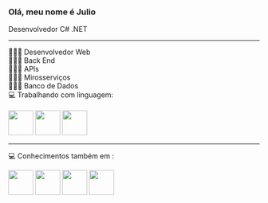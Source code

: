 ### Olá, meu nome é Julio
Desenvolvedor C# .NET
<hr>
👨🏻‍💻 Desenvolvedor Web <br>
👨🏻‍💻 Back End <br>
👨🏻‍💻 APIs <br>
👨🏻‍💻 Mirosserviços <br>
👨🏻‍💻 Banco de Dados <br>
💻 Trabalhando com linguagem: 
<br>
<br>
<div style="inline">
  <img width="50" height="50" src="https://cdn.jsdelivr.net/gh/devicons/devicon/icons/csharp/csharp-original.svg" />
  <img width="50" height="50" src="https://cdn.jsdelivr.net/gh/devicons/devicon/icons/dot-net/dot-net-original-wordmark.svg" />
  <img width="50" height="50" src="https://cdn.jsdelivr.net/gh/devicons/devicon/icons/dotnetcore/dotnetcore-original.svg" />
</div>  
<hr>

💻 Conhecimentos também em :
<div style="inline">
  <img width="50" height="50" src="https://cdn.jsdelivr.net/gh/devicons/devicon/icons/python/python-original.svg" />
  <img width="50" height="50" src="https://cdn.jsdelivr.net/gh/devicons/devicon/icons/mysql/mysql-original.svg" />
  <img width="50" height="50" src="https://cdn.jsdelivr.net/gh/devicons/devicon/icons/postgresql/postgresql-original.svg" />
  <img width="50" height="50" src="https://cdn.jsdelivr.net/gh/devicons/devicon/icons/git/git-original.svg" />
</div>

